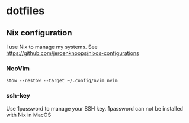 # dotfiles

## Nix configuration

I use Nix to manage my systems.
See https://github.com/jeroenknoops/nixos-configurations

### NeoVim

`stow --restow --target ~/.config/nvim nvim`

### ssh-key

Use 1password to manage your SSH key. 1password can not be installed with Nix in MacOS
